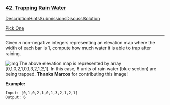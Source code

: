 ### [42. Trapping Rain Water](https://leetcode.com/problems/trapping-rain-water/description/)

[Description](https://leetcode.com/problems/trapping-rain-water/description/)[Hints](https://leetcode.com/problems/trapping-rain-water/hints/)[Submissions](https://leetcode.com/problems/trapping-rain-water/submissions/)[Discuss](https://leetcode.com/problems/trapping-rain-water/discuss/)[Solution](https://leetcode.com/problems/trapping-rain-water/solution/)

[Pick One](https://leetcode.com/problems/random-one-question/)

------

Given *n* non-negative integers representing an elevation map where the width of each bar is 1, compute how much water it is able to trap after raining.

![img](http://www.leetcode.com/static/images/problemset/rainwatertrap.png)
The above elevation map is represented by array [0,1,0,2,1,0,1,3,2,1,2,1]. In this case, 6 units of rain water (blue section) are being trapped. **Thanks Marcos** for contributing this image!

**Example:**

```
Input: [0,1,0,2,1,0,1,3,2,1,2,1]
Output: 6
```